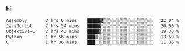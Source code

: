 ### hi  


<!--
**passer12/passer12** is a ✨ _special_ ✨ repository because its `README.md` (this file) appears on your GitHub profile.

Here are some ideas to get you started:

- 🔭 I’m currently working on ...
- 🌱 I’m currently learning ...
- 👯 I’m looking to collaborate on ...
- 🤔 I’m looking for help with ...
- 💬 Ask me about ...
- 📫 How to reach me: ...
- 😄 Pronouns: ...
- ⚡ Fun fact: ...
-->
<!--[![Top Langs](https://github-readme-stats.vercel.app/api/top-langs/?username=passer12&show_icons=true&theme=radical&count_private=true)](https://github.com/anuraghazra/github-readme-stats)-->
<!--[![Anurag's GitHub stats](https://github-readme-stats.vercel.app/api?username=passer12&show_icons=true&theme=radical&count_private=true)](https://github.com/anuraghazra/github-readme-stats)-->


<!--START_SECTION:waka-->

```txt
Assembly       3 hrs 6 mins    █████▓░░░░░░░░░░░░░░░░░░░   22.04 %
JavaScript     2 hrs 54 mins   █████░░░░░░░░░░░░░░░░░░░░   20.60 %
Objective-C    2 hrs 43 mins   ████▓░░░░░░░░░░░░░░░░░░░░   19.30 %
Python         1 hr 56 mins    ███▒░░░░░░░░░░░░░░░░░░░░░   13.69 %
C              1 hr 36 mins    ███░░░░░░░░░░░░░░░░░░░░░░   11.36 %
```

<!--END_SECTION:waka-->
